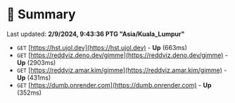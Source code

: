 # 📖 Summary
Last updated: **2/9/2024, 9:43:36 PTG "Asia/Kuala_Lumpur"**

- `GET` [https://hst.ujol.dev](https://hst.ujol.dev) - **Up** (663ms)
- `GET` [https://reddviz.deno.dev/gimme](https://reddviz.deno.dev/gimme) - **Up** (2903ms)
- `GET` [https://reddviz.amar.kim/gimme](https://reddviz.amar.kim/gimme) - **Up** (431ms)
- `GET` [https://dumb.onrender.com](https://dumb.onrender.com) - **Up** (352ms)
